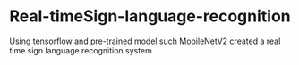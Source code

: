 # Real-timeSign-language-recognition
Using tensorflow and pre-trained model such MobileNetV2 created a real time sign language recognition system
